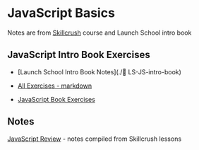 # JavaScript Basics

Notes are from [Skillcrush](https://skillcrush.com) course and Launch School intro book

## JavaScript Intro Book Exercises

- [Launch School Intro Book Notes](./🍓 LS-JS-intro-book)

- [All Exercises - markdown](./JS-intro-book-exercises.md)
- [JavaScript Book Exercises](./JavaScript-intro-book-exercises/README.md)

## Notes

[JavaScript Review](./skillcrush/javascript-review.md) - notes compiled from Skillcrush lessons